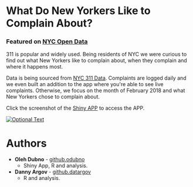 # What Do New Yorkers Like to Complain About?

### Featured on [NYC Open Data](https://opendata.cityofnewyork.us/projects/311-data-life-in-nyc/)
  

311 is popular and widely used. Being residents of NYC we were curious to find out what New Yorkers like to complain about, when they complain and where it happens most. 

Data is being sourced from [NYC 311 Data](https://nycopendata.socrata.com/Social-Services/311-Service-Requests-from-2010-to-Present/erm2-nwe9). Complaints are logged daily and we even built an addition to the app where you're able to see live complaints. Otherwise, we focus on the month of February 2018 and what New Yorkers chose to complain about.

Click the screenshot of the [Shiny APP](https://odubno.shinyapps.io/nyc311app/) to access the APP.


[![Optional Text](../master/images/nyc311_home_page.png "Shiny APP")](https://odubno.shinyapps.io/nyc311app/)

# Authors

* **Oleh Dubno** - [github.odubno](http://odubno.github.io/)
  - Shiny App, R and analysis.
* **Danny Argov** - [github.datargov](http://github.com/datargov/)
  - R and analysis. 


